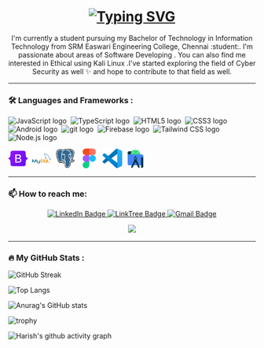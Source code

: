 
<div  align="center" > 
  <h1>
<a href="https://git.io/typing-svg"   ><img  align="center"  src="https://readme-typing-svg.herokuapp.com?font=Fira+Code&pause=1000&color=12F7DE&width=435&lines=Hello+there!+My+name+is+Harish.+%F0%9F%91%8B%F0%9F%A4%93" alt="Typing SVG" /></a>
  </h1>
</div>

<p align="center">I'm currently a student pursuing my Bachelor of Technology in Information Technology from SRM Easwari Engineering College, Chennai :student:. I'm passionate about areas of Software Developing . You can also find me interested in Ethical using Kali Linux .I've started exploring the field of Cyber Security as well ✨ and hope to contribute to that field as well. 
</p>

**************************************************************
### :hammer_and_wrench: Languages and Frameworks :


<img src="https://img.shields.io/badge/JavaScript-282C34?logo=javascript&logoColor=F7DF1E" alt="JavaScript logo" title="JavaScript" height="25" />&nbsp;
<img src="https://img.shields.io/badge/TypeScript-282C34?logo=typescript&logoColor=3178C6" alt="TypeScript logo" title="TypeScript" height="25" />&nbsp;
<img src="https://img.shields.io/badge/HTML5-282C34?logo=html5&logoColor=E34F26" alt="HTML5 logo" title="HTML5" height="25" />&nbsp;
<img src="https://img.shields.io/badge/CSS3-282C34?logo=css3&logoColor=1572B6" alt="CSS3 logo" title="CSS3" height="25" />&nbsp;
<img src="https://img.shields.io/badge/Android-282C34?logo=android&logoColor=3DDC84" alt="Android logo" title="Android Studio" height="25" />&nbsp;
<img src="https://img.shields.io/badge/git-282C34?logo=git&logoColor=F05032" alt="git logo" title="git" height="25" />&nbsp;
<img src="https://img.shields.io/badge/Firebase-282C34?logo=firebase&logoColor=FFCA28" alt="Firebase logo" title="Firebase" height="25" />&nbsp;
<img src="https://img.shields.io/badge/Tailwind%20CSS-282C34?logo=tailwind-css&logoColor=38B2AC" alt="Tailwind CSS logo" title="Tailwind CSS" height="25" />&nbsp;
<img src="https://img.shields.io/badge/Node.js-282C34?logo=node.js&logoColor=339933" alt="Node.js logo" title="Node.js" height="25" />&nbsp;



 <img src="https://github.com/devicons/devicon/blob/master/icons/bootstrap/bootstrap-original.svg" title="Bootstrap" alt="Bootstrap" width="40" height="40"/>&nbsp;  <img src="https://github.com/devicons/devicon/blob/master/icons/mysql/mysql-original-wordmark.svg" title="MySQL"  alt="MySQL" width="40" height="40"/>&nbsp;
<img src="https://github.com/devicons/devicon/blob/master/icons/postgresql/postgresql-original.svg" title="PgSQL"  alt="PgSQL" width="40" height="40"/>&nbsp;
 <img src="https://github.com/devicons/devicon/blob/master/icons/figma/figma-original.svg" title="Figma"  alt="Figma" width="40" height="40"/>&nbsp;
   <img src="https://github.com/devicons/devicon/blob/master/icons/vscode/vscode-original.svg" title="VSCode" alt="VSCode" width="40" height="40"/>&nbsp;
     <img src="https://github.com/devicons/devicon/blob/master/icons/androidstudio/androidstudio-original.svg" title="AndroidStudio" alt="AndroidStudio" width="40" height="40"/>&nbsp;




*********************************************
### 📫 How to reach me: 


<div id="badges" align='center'>
  <a href="https://www.linkedin.com/in/harish-a-965320214">
    <img src="https://img.shields.io/badge/LinkedIn-blue?style=for-the-badge&logo=linkedin&logoColor=white" alt="LinkedIn Badge"/>
  </a>
  
  <a href="https://linktr.ee/harish_182002">
    <img src="https://img.shields.io/badge/Linktree-success?logo=linktree&logoColor=white&style=for-the-badge" alt="LinkTree Badge"/>
  </a>
  
  <a href="https://mail.google.com/mail/?view=cm&to=harish18092002@gmail.com">
    <img src="https://img.shields.io/badge/Mail-red?logo=gmail&logoColor=white&style=for-the-badge" alt="Gmail Badge"/>
  </a>
  
  
  ![](https://komarev.com/ghpvc/?username=harish18092002&color=green)
  </div>




______________________________________
### :fire: My GitHub Stats :


![GitHub Streak](https://streak-stats.demolab.com?user=harish18092002&theme=radical)

![Top Langs](https://github-readme-stats.vercel.app/api/top-langs/?username=harish18092002&layout=compact)

![Anurag's GitHub stats](https://github-readme-stats.vercel.app/api?username=harish18092002&show_icons=true&theme=radical)

![trophy](https://github-profile-trophy.vercel.app/?username=harish18092002)

![Harish's github activity graph](https://github-readme-activity-graph.vercel.app/graph?username=harish18092002&theme=github-compact)

